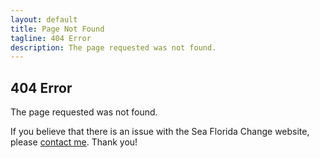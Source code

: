 ```yaml
---
layout: default
title: Page Not Found
tagline: 404 Error
description: The page requested was not found.
---
```


## 404 Error

The page requested was not found. 

If you believe that there is an issue with the Sea Florida Change website, please [contact me](/contact-me). Thank you!